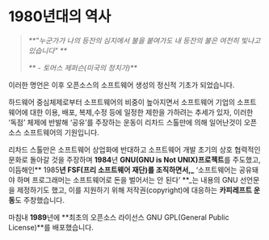 # 1980년대의 역사

> _**"누군가가 나의 등잔의 심지에서 불을 붙여가도 내 등잔의 불은 여전히 빛나고 있습니다" **_
>
> _** - 토머스 제퍼슨\(미국의 정치가\)**_

이러한 명언은 이후 오픈소스의 소프트웨어 생성의 정신적 기초가 되었습니다.

하드웨어 중심체제로부터 소프트웨어의 비중이 높아지면서 소프트웨어 기업의 소프트웨어에 대한 이용, 배포, 복제,수정 등에 일정한 제한을 가하려는 추세가 있자, 이러한 ‘독점’ 체제에 반발해 ‘공유’를 주장하는 운동이 리차드 스톨만에 의해 일어난것이 오픈소스 소프트웨어의 기원입니다.

리차드 스톨만은 소프트웨어 상업화에 반대하고 소프트웨어 개발 초기의 상호 협력적인 문화로 돌아갈 것을 주장하며 **1984**년 **GNU\(GNU is Not UNIX\)프로젝트**를 주도했고, 이듬해인** 1985**년 FSF\(프리 소프트웨어 재단\)를 조직하면서,_** ‘소프트웨어는 공유돼야 하며 프로그래머는 소프트웨어로 돈을 벌어서는 안 된다’ **_는 내용의 GNU 선언문을 제정하기도 했고, 이를 지원하기 위해 저작권\(copyright\)에 대응하는 **카피레프트 운동**도 주창했습니다.

마침내 **1989**년에 **최초의 오픈소스 라이선스 GNU GPL\(General Public License\)**를 배포했습니다.

# 



